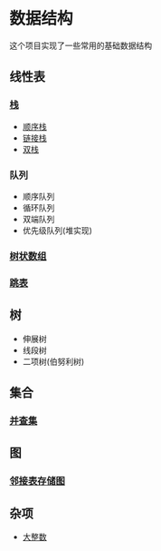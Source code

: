 # 数据结构
这个项目实现了一些常用的基础数据结构
## 线性表
### [栈](https://github.com/shinshiner/data-structure/tree/master/Stack)
* [顺序栈](https://github.com/shinshiner/data-structure/blob/master/Stack/seqStack.hpp)
* [链接栈](https://github.com/shinshiner/data-structure/blob/master/Stack/linkStack.hpp)
* [双栈](https://github.com/shinshiner/data-structure/blob/master/Stack/doubleStack.hpp)
### 队列
* 顺序队列
* 循环队列
* 双端队列
* 优先级队列(堆实现)
### [树状数组](https://github.com/shinshiner/data-structure/tree/master/Binary-Indexed-Tree)
### [跳表](https://github.com/shinshiner/data-structure/blob/master/skipList.hpp)
## 树
* 伸展树
* 线段树
* 二项树(伯努利树)
## 集合
### [并查集](https://github.com/shinshiner/data-structure/tree/master/Disjoint-Set)
## 图
### [邻接表存储图](https://github.com/shinshiner/data-structure/tree/master/Graph)
## 杂项
* [大整数](https://github.com/shinshiner/data-structure/blob/master/bigInt.hpp)
